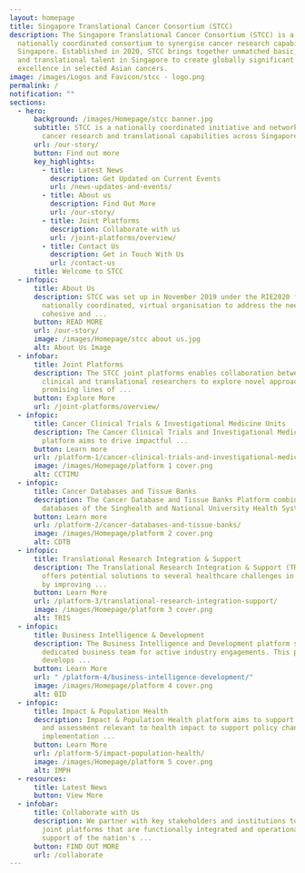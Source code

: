 ```yaml
---
layout: homepage
title: Singapore Translational Cancer Consortium (STCC)
description: The Singapore Translational Cancer Consortium (STCC) is a
  nationally coordinated consortium to synergise cancer research capabilities in
  Singapore. Established in 2020, STCC brings together unmatched basic, clinical
  and translational talent in Singapore to create globally significant peaks of
  excellence in selected Asian cancers.
image: /images/Logos and Favicon/stcc - logo.png
permalink: /
notification: ""
sections:
  - hero:
      background: /images/Homepage/stcc banner.jpg
      subtitle: STCC is a nationally coordinated initiative and network to synergise
        cancer research and translational capabilities across Singapore
      url: /our-story/
      button: Find out more
      key_highlights:
        - title: Latest News
          description: Get Updated on Current Events
          url: /news-updates-and-events/
        - title: About us
          description: Find Out More
          url: /our-story/
        - title: Joint Platforms
          description: Collaborate with us
          url: /joint-platforms/overview/
        - title: Contact Us
          description: Get in Touch With Us
          url: /contact-us
      title: Welcome to STCC
  - infopic:
      title: About Us
      description: STCC was set up in November 2019 under the RIE2020 funding as a
        nationally coordinated, virtual organisation to address the need for a
        cohesive and ...
      button: READ MORE
      url: /our-story/
      image: /images/Homepage/stcc about us.jpg
      alt: About Us Image
  - infobar:
      title: Joint Platforms
      description: The STCC joint platforms enables collaboration between basic,
        clinical and translational researchers to explore novel approaches, push
        promising lines of ...
      button: Explore More
      url: /joint-platforms/overview/
  - infopic:
      title: Cancer Clinical Trials & Investigational Medicine Units
      description: The Cancer Clinical Trials and Investigational Medicine Units
        platform aims to drive impactful ...
      button: Learn more
      url: /platform-1/cancer-clinical-trials-and-investigational-medicine-units/
      image: /images/Homepage/platform 1 cover.png
      alt: CCTIMU
  - infopic:
      title: Cancer Databases and Tissue Banks
      description: The Cancer Database and Tissue Banks Platform combines existing
        databases of the Singhealth and National University Health System ...
      button: Learn more
      url: /platform-2/cancer-databases-and-tissue-banks/
      image: /images/Homepage/platform 2 cover.png
      alt: CDTB
  - infopic:
      title: Translational Research Integration & Support
      description: The Translational Research Integration & Support (TRIS) platform
        offers potential solutions to several healthcare challenges in oncology
        by improving ...
      button: Learn More
      url: /platform-3/translational-research-integration-support/
      image: /images/Homepage/platform 3 cover.png
      alt: TRIS
  - infopic:
      title: Business Intelligence & Development
      description: The Business Intelligence and Development platform serves as STCC’s
        dedicated business team for active industry engagements. This platform
        develops ...
      button: Learn More
      url: " /platform-4/business-intelligence-development/"
      image: /images/Homepage/platform 4 cover.png
      alt: BID
  - infopic:
      title: Impact & Population Health
      description: Impact & Population Health platform aims to support data generation
        and assessment relevant to health impact to support policy change and
        implementation ...
      button: Learn More
      url: /platform-5/impact-population-health/
      image: /images/Homepage/platform 5 cover.png
      alt: IMPH
  - resources:
      title: Latest News
      button: View More
  - infobar:
      title: Collaborate with Us
      description: We partner with key stakeholders and institutions to implement
        joint platforms that are functionally integrated and operational in
        support of the nation's ...
      button: FIND OUT MORE
      url: /collaborate
---
```

